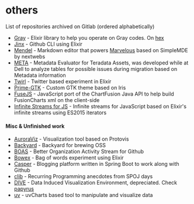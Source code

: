 # others
List of repositories archived on Gitlab (ordered alphabetically)

- [Gray](https://gitlab.com/hashd/gray-elixir) - Elixir library to help you operate on Gray codes. On [hex](https://hex.pm/packages/gray)
- [Jinx](https://gitlab.com/hashd/Jinx) - Github CLI using Elixir
- [Mendel](https://gitlab.com/hashd/Mendel) - Markdown editor that powers [Marvelous](https://github.com/hashd/Marvelous) based on SimpleMDE by nextwebs
- [META](https://gitlab.com/hashd/META) - Metadata Evaluator for Teradata Assets, was developed while at Dell to analyze tables for possible issues during migration based on Metadata information
- [Twirl](https://gitlab.com/hashd/twirl_app) - Twitter based experiment in Elixir
- [Prime-GTK](https://gitlab.com/hashd/Prime-GTK) - Custom GTK theme based on Iris
- [FuseJS](https://gitlab.com/hashd/fuse-js) - JavaScript port of the ChartFusion Java API to help build FusionCharts xml on the client-side 
- [Infinite Streams for JS](https://gitlab.com/hashd/infinite-streams-js) - Infinite streams for JavaScript based on Elixir's infinite streams using ES2015 iterators

#### Misc & Unfinished work
- [AuroraViz](https://gitlab.com/hashd/AuroraViz) - Visualization tool based on Protovis
- [Backyard](https://gitlab.com/hashd/backyard) - Backyard for brewing OSS
- [BOAS](https://gitlab.com/hashd/Boas) - Better Organization Activity Stream for Github
- [Bowex](https://gitlab.com/hashd/bowex) - Bag of words experiment using Elixir
- [Casper](https://gitlab.com/hashd/casper) - Blogging platform written in Spring Boot to work along with Github
- [clib](https://gitlab.com/hashd/clib) - Recurring Programming anecdotes from SPOJ days
- [DIVE](https://gitlab.com/hashd/dive) - Data Induced Visualization Environment, depreciated. Check [papyrus](https://github.com/hashd/papyrus)
- [uv](https://gitlab.com/hashd/uv) - uvCharts based tool to manipulate and visualize data
